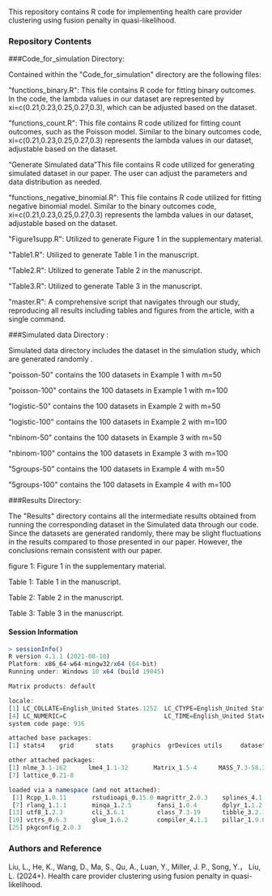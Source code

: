 This repository contains R code for implementing health care provider clustering using fusion penalty in quasi-likelihood.

### Repository Contents

###Code_for_simulation Directory:

Contained within the "Code_for_simulation" directory are the following files:

"functions_binary.R": This file contains R code for fitting binary outcomes. In the code, the lambda values in our dataset are represented by xi=c(0.21,0.23,0.25,0.27,0.3), which can be adjusted based on the dataset.

"functions_count.R": This file contains R code utilized for fitting count outcomes, such as the Poisson model. Similar to the binary outcomes code, xi=c(0.21,0.23,0.25,0.27,0.3) represents the lambda values in our dataset, adjustable based on the dataset.

“Generate Simulated data”This file contains R code utilized for generating simulated dataset in our paper. The user can adjust the parameters and data distribution as needed. 

"functions_negative_binomial.R": This file contains R code utilized for fitting negative binomial model. Similar to the binary outcomes code, xi=c(0.21,0.23,0.25,0.27,0.3) represents the lambda values in our dataset, adjustable based on the dataset.

"Figure1supp.R": Utilized to generate Figure 1 in the supplementary material.

"Table1.R": Utilized to generate Table 1 in the manuscript.

"Table2.R": Utilized to generate Table 2 in the manuscript.

"Table3.R": Utilized to generate Table 3 in the manuscript.

"master.R": A comprehensive script that navigates through our study, reproducing all results including tables and figures from the article, with a single command.

###Simulated data Directory :

Simulated data directory includes the dataset in the simulation study, which are generated randomly .

"poisson-50" contains the 100 datasets in Example 1 with m=50

"poisson-100" contains the 100 datasets in Example 1 with m=100

"logistic-50" contains the 100 datasets in Example 2 with m=50

"logistic-100" contains the 100 datasets in Example 2 with m=100

"nbinom-50" contains the 100 datasets in Example 3 with m=50

"nbinom-100" contains the 100 datasets in Example 3 with m=100

"5groups-50" contains the 100 datasets in Example 4 with m=50

"5groups-100" contains the 100 datasets in Example 4 with m=100

###Results Directory:

The "Results" directory contains all the intermediate results obtained from running the corresponding dataset in the Simulated data through our code.
Since the datasets are generated randomly, there may be slight fluctuations in the results compared to those presented in our paper. However, the conclusions remain consistent with our paper.
 
figure 1:  Figure 1 in the supplementary material.

Table 1:  Table 1 in the manuscript.

Table 2:  Table 2 in the manuscript.

Table 3:  Table 3 in the manuscript.



#### Session Information
```R
> sessionInfo()
R version 4.1.1 (2021-08-10)
Platform: x86_64-w64-mingw32/x64 (64-bit)
Running under: Windows 10 x64 (build 19045)

Matrix products: default

locale:
[1] LC_COLLATE=English_United States.1252  LC_CTYPE=English_United States.1252    LC_MONETARY=English_United States.1252
[4] LC_NUMERIC=C                           LC_TIME=English_United States.1252    
system code page: 936

attached base packages:
[1] stats4    grid      stats     graphics  grDevices utils     datasets  methods   base     

other attached packages:
[1] nlme_3.1-162      lme4_1.1-32       Matrix_1.5-4      MASS_7.3-58.3     flexclust_1.4-1   modeltools_0.2-23
[7] lattice_0.21-8   

loaded via a namespace (and not attached):
 [1] Rcpp_1.0.11       rstudioapi_0.15.0 magrittr_2.0.3    splines_4.1.1     tidyselect_1.2.0  R6_2.5.1         
 [7] rlang_1.1.1       minqa_1.2.5       fansi_1.0.4       dplyr_1.1.2       tools_4.1.1       parallel_4.1.1   
[13] utf8_1.2.3        cli_3.6.1         class_7.3-19      tibble_3.2.1      lifecycle_1.0.4   nloptr_2.0.3     
[19] vctrs_0.6.3       glue_1.6.2        compiler_4.1.1    pillar_1.9.0      generics_0.1.3    boot_1.3-28      
[25] pkgconfig_2.0.3  
```
### Authors and Reference
 Liu, L., He, K., Wang, D., Ma, S., Qu, A., Luan, Y., Miller, J. P., Song, Y.， Liu, L. (2024+). Health care provider clustering using fusion penalty in quasi-likelihood. 


